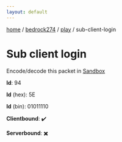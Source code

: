 ```yaml
---
layout: default
---
```


[home](/)  /  [bedrock274](/protocol/bedrock274)  /  [play](/protocol/bedrock274/play)  /  sub-client-login

# Sub client login

Encode/decode this packet in [Sandbox](../../../sandbox/bedrock274#Play.SubClientLogin)

**Id**: 94

**Id** (hex): 5E

**Id** (bin): 01011110

**Clientbound**: ✔️

**Serverbound**: ✖️
